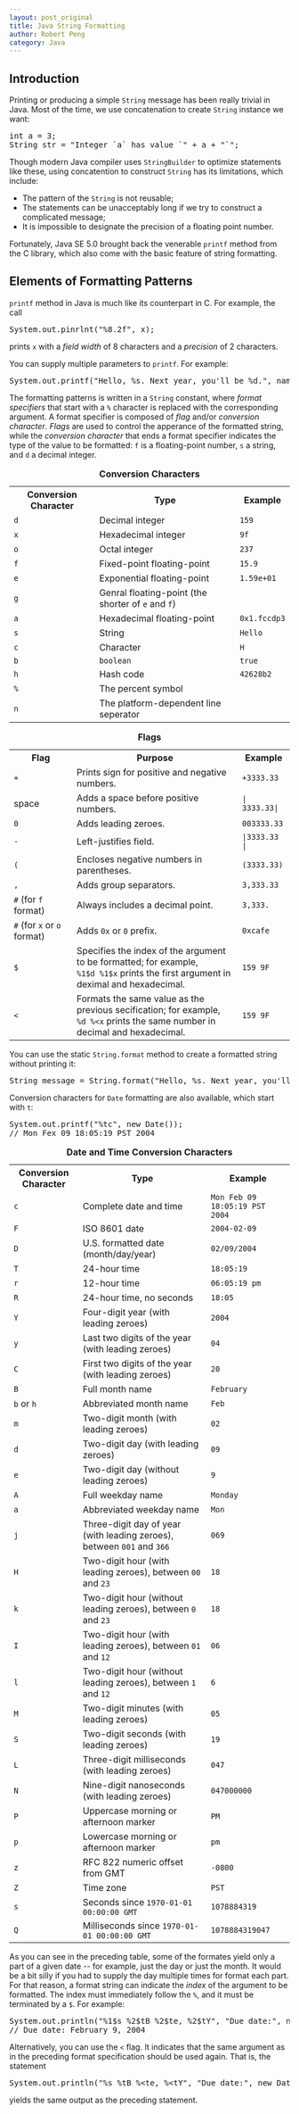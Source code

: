 ```yaml
---
layout: post_original
title: Java String Formatting
author: Robert Peng
category: Java
---
```


<script type="text/javascript" src="/js/syntaxhighlighters/shBrushJava.js"></script>

## Introduction

Printing or producing a simple `String` message has been really trivial in Java. Most of the time, we use concatenation to create `String` instance we want:

<pre class="brush: java">
int a = 3;
String str = "Integer `a` has value `" + a + "`";
</pre>

Though modern Java compiler uses `StringBuilder` to optimize statements like these, using concatention to construct `String` has its limitations, which include:

- The pattern of the `String` is not reusable;
- The statements can be unacceptably long if we try to construct a complicated message;
- It is impossible to designate the precision of a floating point number.

Fortunately, Java SE 5.0 brought back the venerable `printf` method from the C library, which also come with the basic feature of string formatting.

## Elements of Formatting Patterns

`printf` method in Java is much like its counterpart in C. For example, the call

<pre class="brush: java">
System.out.pinrlnt("%8.2f", x);
</pre>

prints `x` with a *field width* of 8 characters and a *precision* of 2 characters.

You can supply multiple parameters to `printf`. For example:

<pre class="brush: java">
System.out.printf("Hello, %s. Next year, you'll be %d.", name, age);
</pre>

The formatting patterns is written in a `String` constant, where *format specifiers* that start with a `%` character is replaced with the corresponding argument.
A format specifier is composed of *flag* and/or *conversion character*. *Flags* are used to control the apperance of the formatted string, while the *conversion
character* that ends a format specifier indicates the type of the value to be formatted: `f` is a floating-point number, `s` a string, and `d` a decimal integer.

<table class="table">
	<caption><strong>Conversion Characters</strong></caption>
	<tr>
		<th>Conversion Character</th>
		<th>Type</th>
		<th>Example</th>
	</tr>
	<tr>
		<td><code>d</code></td>
		<td>Decimal integer</td>
		<td><code>159</code></td>
	</tr>
	<tr>
		<td><code>x</code></td>
		<td>Hexadecimal integer</td>
		<td><code>9f</code></td>
	</tr>
	<tr>
		<td><code>o</code></td>
		<td>Octal integer</td>
		<td><code>237</code></td>
	</tr>
	<tr>
		<td><code>f</code></td>
		<td>Fixed-point floating-point</td>
		<td><code>15.9</code></td>
	</tr>
	<tr>
		<td><code>e</code></td>
		<td>Exponential floating-point</td>
		<td><code>1.59e+01</code></td>
	</tr>
	<tr>
		<td><code>g</code></td>
		<td>Genral floating-point (the shorter of <code>e</code> and <code>f</code>)</td>
		<td></td>
	</tr>
	<tr>
		<td><code>a</code></td>
		<td>Hexadecimal floating-point</td>
		<td><code>0x1.fccdp3</code></td>
	</tr>
	<tr>
		<td><code>s</code></td>
		<td>String</td>
		<td><code>Hello</code></td>
	</tr>
	<tr>
		<td><code>c</code></td>
		<td>Character</td>
		<td><code>H</code></td>
	</tr>
	<tr>
		<td><code>b</code></td>
		<td><code>boolean</code></td>
		<td><code>true</code></td>
	</tr>
	<tr>
		<td><code>h</code></td>
		<td>Hash code</td>
		<td><code>42628b2</code></td>
	</tr>
	<tr>
		<td><code>%</code></td>
		<td>The percent symbol</td>
		<td></td>
	</tr>
	<tr>
		<td><code>n</code></td>
		<td>The platform-dependent line seperator</td>
		<td></td>
	</tr>
</table>

<table class="table">
	<caption><strong>Flags</strong></caption>
	<tr>
		<th>Flag</th>
		<th>Purpose</th>
		<th>Example</th>
	</tr>
	<tr>
		<td><code>+</code></td>
		<td>Prints sign for positive and negative numbers.</td>
		<td><code>+3333.33</code></td>
	</tr>
	<tr>
		<td>space</td>
		<td>Adds a space before positive numbers.</td>
		<td><code>| 3333.33|</code></td>
	</tr>
	<tr>
		<td><code>0</code></td>
		<td>Adds leading zeroes.</td>
		<td><code>003333.33</code></td>
	</tr>
	<tr>
		<td><code>-</code></td>
		<td>Left-justifies field.</td>
		<td><code>|3333.33 |</code></td>
	</tr>
	<tr>
		<td><code>(</code></td>
		<td>Encloses negative numbers in parentheses.</td>
		<td><code>(3333.33)</code></td>
	</tr>
	<tr>
		<td><code>,</code></td>
		<td>Adds group separators.</td>
		<td><code>3,333.33</code></td>
	</tr>
	<tr>
		<td><code>#</code> (for <code>f</code> format)</td>
		<td>Always includes a decimal point.</td>
		<td><code>3,333.</code></td>
	</tr>
	<tr>
		<td><code>#</code> (for <code>x</code> or <code>o</code> format)</td>
		<td>Adds <code>0x</code> or <code>0</code> prefix.</td>
		<td><code>0xcafe</code></td>
	</tr>
	<tr>
		<td><code>$</code></td>
		<td>
			Specifies the index of the argument to be formatted; for example,<br>
			<code>%1$d %1$x</code> prints the first argument in deximal and hexadecimal.
		</td>
		<td><code>159 9F</code></td>
	</tr>
	<tr>
		<td><code>&lt;</code></td>
		<td>
			Formats the same value as the previous secification; for example,<br>
			<code>%d %&lt;x</code> prints the same number in decimal and hexadecimal.
		</td>
		<td><code>159 9F</code></td>
	</tr>
</table>

You can use the static `String.format` method to create a formatted string without printing it:

<pre class="brush: java">
String message = String.format("Hello, %s. Next year, you'll be %d.", name, age);
</pre>

Conversion characters for `Date` formatting are also available, which start with `t`:

<pre class="brush: java">
System.out.printf("%tc", new Date());
// Mon Fex 09 18:05:19 PST 2004
</pre>

<table class="table">
	<caption><strong>Date and Time Conversion Characters</strong></caption>
	<tr>
		<th>Conversion Character</th>
		<th>Type</th>
		<th>Example</th>
	</tr>
	<tr>
		<td><code>c</code></td>
		<td>Complete date and time</td>
		<td><code>Mon Feb 09 18:05:19 PST 2004</code></td>
	</tr>
	<tr>
		<td><code>F</code></td>
		<td>ISO 8601 date</td>
		<td><code>2004-02-09</code></td>
	</tr>
	<tr>
		<td><code>D</code></td>
		<td>U.S. formatted date (month/day/year)</td>
		<td><code>02/09/2004</code></td>
	</tr>
	<tr>
		<td><code>T</code></td>
		<td>24-hour time</td>
		<td><code>18:05:19</code></td>
	</tr>
	<tr>
		<td><code>r</code></td>
		<td>12-hour time</td>
		<td><code>06:05:19 pm</code></td>
	</tr>
	<tr>
		<td><code>R</code></td>
		<td>24-hour time, no seconds</td>
		<td><code>18:05</code></td>
	</tr>
	<tr>
		<td><code>Y</code></td>
		<td>Four-digit year (with leading zeroes)</td>
		<td><code>2004</code></td>
	</tr>
	<tr>
		<td><code>y</code></td>
		<td>Last two digits of the year (with leading zeroes)</td>
		<td><code>04</code></td>
	</tr>
	<tr>
		<td><code>C</code></td>
		<td>First two digits of the year (with leading zeroes)</td>
		<td><code>20</code></td>
	</tr>
	<tr>
		<td><code>B</code></td>
		<td>Full month name</td>
		<td><code>February</code></td>
	</tr>
	<tr>
		<td><code>b</code> or <code>h</code></td>
		<td>Abbreviated month name</td>
		<td><code>Feb</code></td>
	</tr>
	<tr>
		<td><code>m</code></td>
		<td>Two-digit month (with leading zeroes)</td>
		<td><code>02</code></td>
	</tr>
	<tr>
		<td><code>d</code></td>
		<td>Two-digit day (with leading zeroes)</td>
		<td><code>09</code></td>
	</tr>
	<tr>
		<td><code>e</code></td>
		<td>Two-digit day (without leading zeroes)</td>
		<td><code>9</code></td>
	</tr>
	<tr>
		<td><code>A</code></td>
		<td>Full weekday name</td>
		<td><code>Monday</code></td>
	</tr>
	<tr>
		<td><code>a</code></td>
		<td>Abbreviated weekday name</td>
		<td><code>Mon</code></td>
	</tr>
	<tr>
		<td><code>j</code></td>
		<td>Three-digit day of year (with leading zeroes), between <code>001</code> and <code>366</code></td>
		<td><code>069</code></td>
	</tr>
	<tr>
		<td><code>H</code></td>
		<td>Two-digit hour (with leading zeroes), between <code>00</code> and <code>23</code></td>
		<td><code>18</code></td>
	</tr>
	<tr>
		<td><code>k</code></td>
		<td>Two-digit hour (without leading zeroes), between <code>0</code> and <code>23</code></td>
		<td><code>18</code></td>
	</tr>
	<tr>
		<td><code>I</code></td>
		<td>Two-digit hour (with leading zeroes), between <code>01</code> and <code>12</code></td>
		<td><code>06</code></td>
	</tr>
	<tr>
		<td><code>l</code></td>
		<td>Two-digit hour (without leading zeroes), between <code>1</code> and <code>12</code></td>
		<td><code>6</code></td>
	</tr>
	<tr>
		<td><code>M</code></td>
		<td>Two-digit minutes (with leading zeroes)</td>
		<td><code>05</code></td>
	</tr>
	<tr>
		<td><code>S</code></td>
		<td>Two-digit seconds (with leading zeroes)</td>
		<td><code>19</code></td>
	</tr>
	<tr>
		<td><code>L</code></td>
		<td>Three-digit milliseconds (with leading zeroes)</td>
		<td><code>047</code></td>
	</tr>
	<tr>
		<td><code>N</code></td>
		<td>Nine-digit nanoseconds (with leading zeroes)</td>
		<td><code>047000000</code></td>
	</tr>
	<tr>
		<td><code>P</code></td>
		<td>Uppercase morning or afternoon marker</td>
		<td><code>PM</code></td>
	</tr>
	<tr>
		<td><code>p</code></td>
		<td>Lowercase morning or afternoon marker</td>
		<td><code>pm</code></td>
	</tr>
	<tr>
		<td><code>z</code></td>
		<td>RFC 822 numeric offset from GMT</td>
		<td><code>-0800</code></td>
	</tr>
	<tr>
		<td><code>Z</code></td>
		<td>Time zone</td>
		<td><code>PST</code></td>
	</tr>
	<tr>
		<td><code>s</code></td>
		<td>Seconds since <code>1970-01-01 00:00:00 GMT</code></td>
		<td><code>1078884319</code></td>
	</tr>
	<tr>
		<td><code>Q</code></td>
		<td>Milliseconds since <code>1970-01-01 00:00:00 GMT</code></td>
		<td><code>1078884319047</code></td>
	</tr>
</table>

As you can see in the preceding table, some of the formates yield only a part of a given date -- for example, just the day or just the month.
It would be a bit silly if you had to supply the day multiple times for format each part. For that reason, a format string can indicate
the *index* of the argument to be formatted. The index must immediately follow the `%`, and it must be terminated by a `$`. For example:

<pre class="brush: java">
System.out.println("%1$s %2$tB %2$te, %2$tY", "Due date:", new Date());
// Due date: February 9, 2004
</pre>

Alternatively, you can use the `<` flag. It indicates that the same argument as in the preceding format specification should be used again.
That is, the statement

<pre class="brush: java">
System.out.println("%s %tB %&lt;te, %&lt;tY", "Due date:", new Date());
</pre>

yields the same output as the preceding statement.
